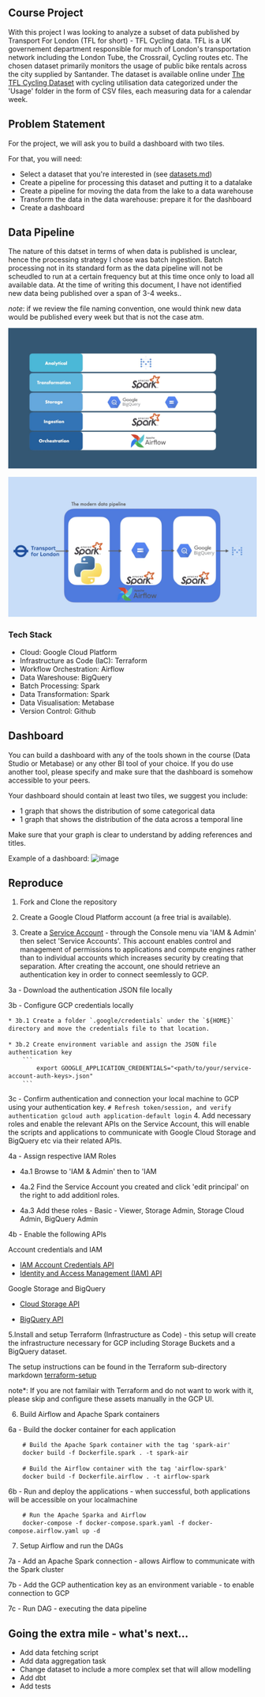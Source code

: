 ## Course Project

With this project I was looking to analyze a subset of data published by Transport For London (TFL for short) - TFL Cycling data. TFL is a UK governement department responsible for much of London's transportation network including the London Tube, the Crossrail, Cycling routes etc.
The chosen dataset primarily monitors the usage of public bike rentals across the city supplied by Santander. The dataset is 
available online under [The TFL Cycling Dataset](https://cycling.data.tfl.gov.uk) with cycling utilisation data categorized under the 'Usage' folder in the
form of CSV files, each measuring data for a calendar week.


## Problem Statement

For the project, we will ask you to build a dashboard with two tiles. 

For that, you will need:

* Select a dataset that you're interested in (see [datasets.md](datasets.md))
* Create a pipeline for processing this dataset and putting it to a datalake
* Create a pipeline for moving the data from the lake to a data warehouse
* Transform the data in the data warehouse: prepare it for the dashboard
* Create a dashboard


## Data Pipeline 

The nature of this datset in terms of when data is published is unclear, hence the processing strategy I chose was batch ingestion. Batch processing not in its standard form as the data pipeline will not be scheudled to run at a certain frequency but at this time once only to load all available data. At the time of writing this document, I have not identified new data being published over a span of 3-4 weeks.. 

*note*: if we review the file naming convention, one would think new data would be published every week but that is not the case atm. 


![This is a alt text 1.](images/data_pipeline_1.001.jpeg "This is a sample image 1.")

![This is a alt text 2.](images/data_pipeline_1.002.jpeg "This is a sample image 2.")


### Tech Stack

* Cloud: Google Cloud Platform
* Infrastructure as Code (IaC): Terraform
* Workflow Orchestration: Airflow
* Data Wareshouse: BigQuery
* Batch Processing: Spark
* Data Transformation: Spark
* Data Visualisation: Metabase
* Version Control: Github


## Dashboard

You can build a dashboard with any of the tools shown in the course (Data Studio or Metabase) or any other BI tool of your choice. If you do use another tool, please specify and make sure that the dashboard is somehow accessible to your peers. 

Your dashboard should contain at least two tiles, we suggest you include:

- 1 graph that shows the distribution of some categorical data 
- 1 graph that shows the distribution of the data across a temporal line

Make sure that your graph is clear to understand by adding references and titles. 

Example of a dashboard: ![image](https://user-images.githubusercontent.com/4315804/159771458-b924d0c1-91d5-4a8a-8c34-f36c25c31a3c.png)


## Reproduce 
1. Fork and Clone the repository

2. Create a Google Cloud Platform account (a free trial is available).

3. Create a [Service Account](https://cloud.google.com/iam/docs/service-accounts-create) - through the Console menu via 'IAM & Admin' then select 'Service Accounts'. This account enables control and management of permissions to applications and 
compute engines rather than to individual accounts which increases security by creating that separation. After creating the account, one should retrieve an authentication key in order to connect seemlessly to GCP.

 3a - Download the authentication JSON file locally
 
 3b - Configure GCP credentials locally

    * 3b.1 Create a folder `.google/credentials` under the `${HOME}` directory and move the credentials file to that location.

    * 3b.2 Create environment variable and assign the JSON file authentication key
        ```
            export GOOGLE_APPLICATION_CREDENTIALS="<path/to/your/service-account-auth-keys>.json"
        ``` 

 3c - Confirm authentication and connection your local machine to GCP using your authentication key.
    ```
        # Refresh token/session, and verify authentication
        gcloud auth application-default login
    ``` 
4. Add necessary roles and enable the relevant APIs on the Service Account, this will enable the scripts and applications to communicate with Google Cloud Storage and BigQuery etc via their related APIs. 

 4a - Assign respective IAM Roles
   * 4a.1 Browse to 'IAM & Admin' then to 'IAM
    
   * 4a.2 Find the Service Account you created and click 'edit principal' on the right to add additionl roles. 
   * 4a.3 Add these roles -  Basic - Viewer, Storage Admin, Storage Cloud Admin, BigQuery Admin
    

 4b - Enable the following APIs
 
 Account credentials and IAM

* [IAM Account Credentials API](https://console.cloud.google.com/apis/library/iamcredentials.googleapis.com)
* [Identity and Access Management (IAM) API](https://console.cloud.google.com/apis/library/iam.googleapis.com)


Google Storage and BigQuery

* [Cloud Storage API](https://console.cloud.google.com/apis/library/storage-component.googleapis.com)
    
* [BigQuery API](https://console.cloud.google.com/apis/library/bigquery.googleapis.com)


5.Install and setup Terraform (Infrastructure as Code) - this setup will create the infrastructure necessary for GCP including Storage Buckets and a BigQuery dataset.

The setup instructions can be found in the Terraform sub-directory markdown [terraform-setup](https://)

note*: If you are not familair with Terraform and do not want to work with it, please skip and configure these assets manually in the GCP UI.


6. Build Airflow and Apache Spark containers

 6a - Build the docker container for each application
```
    # Build the Apache Spark container with the tag 'spark-air'
    docker build -f Dockerfile.spark . -t spark-air
    
    # Build the Airflow container with the tag 'airflow-spark'
    docker build -f Dockerfile.airflow . -t airflow-spark
```

 6b - Run and deploy the applications - when successful, both applications will be accessible on your localmachine
```
    # Run the Apache Sparka and Airflow 
    docker-compose -f docker-compose.spark.yaml -f docker-compose.airflow.yaml up -d
```

7. Setup Airflow and run the DAGs

 7a - Add an Apache Spark connection - allows Airflow to communicate with the Spark cluster
 
 7b - Add the GCP authentication key as an environment variable - to enable connection to GCP
 
 7c - Run DAG - executing the data pipeline



## Going the extra mile - what's next...

* Add data fetching script
* Add data aggregation task
* Change dataset to include a more complex set that will allow modelling
* Add dbt
* Add tests
